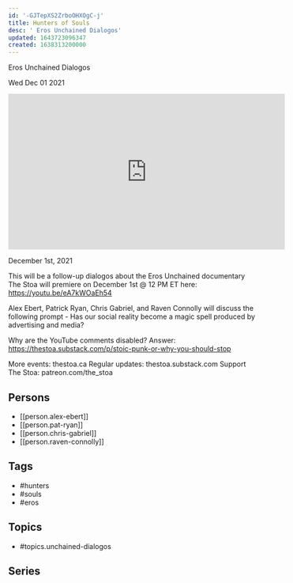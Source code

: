 ```yaml
---
id: '-GJTepXS2ZrboOHXOgC-j'
title: Hunters of Souls
desc: ' Eros Unchained Dialogos'
updated: 1643723096347
created: 1638313200000
---
```



 Eros Unchained Dialogos

Wed Dec 01 2021

<iframe width="560" height="315" src="https://www.youtube.com/embed/4_kp5twiHcc" title="Hunters of Souls: Eros Unchained Dialogos w/ Alex Ebert, Pat Ryan, Chris Gabriel, and Raven Connolly" frameborder="0" allow="accelerometer; autoplay; clipboard-write; encrypted-media; gyroscope; picture-in-picture" allowfullscreen ></iframe>

December 1st, 2021

This will be a follow-up dialogos about the Eros Unchained documentary The Stoa will premiere on December 1st @ 12 PM ET here: https://youtu.be/eA7kWOaEh54

Alex Ebert, Patrick Ryan, Chris Gabriel, and Raven Connolly will discuss the following prompt - Has our social reality become a magic spell produced by advertising and media?

Why are the YouTube comments disabled? Answer: https://thestoa.substack.com/p/stoic-punk-or-why-you-should-stop

More events: thestoa.ca
Regular updates: thestoa.substack.com
Support The Stoa: patreon.com/the_stoa

## Persons

- [[person.alex-ebert]]
- [[person.pat-ryan]]
- [[person.chris-gabriel]]
- [[person.raven-connolly]]

## Tags

- #hunters
- #souls
- #eros

## Topics

- #topics.unchained-dialogos

## Series



